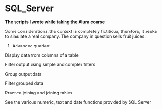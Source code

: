 # SQL_Server
**The scripts I wrote while taking the Alura course**

Some considerations: the context is completely fictitious, therefore, it seeks to simulate a real company. The company in question sells fruit juices.

1. Advanced queries:

Display data from columns of a table

Filter output using simple and complex filters

Group output data

Filter grouped data

Practice joining and joining tables

See the various numeric, text and date functions provided by SQL Server
